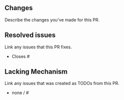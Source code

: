 ## Changes
Describe the changes you've made for this PR.

## Resolved issues
Link any issues that this PR fixes.
- Closes #

## Lacking Mechanism
Link any issues that was created as TODOs from this PR.
- none / #

